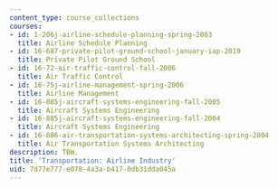 ```yaml
---
content_type: course_collections
courses:
- id: 1-206j-airline-schedule-planning-spring-2003
  title: Airline Schedule Planning
- id: 16-687-private-pilot-ground-school-january-iap-2019
  title: Private Pilot Ground School
- id: 16-72-air-traffic-control-fall-2006
  title: Air Traffic Control
- id: 16-75j-airline-management-spring-2006
  title: Airline Management
- id: 16-885j-aircraft-systems-engineering-fall-2005
  title: Aircraft Systems Engineering
- id: 16-885j-aircraft-systems-engineering-fall-2004
  title: Aircraft Systems Engineering
- id: 16-886-air-transportation-systems-architecting-spring-2004
  title: Air Transportation Systems Architecting
description: TBW.
title: 'Transportation: Airline Industry'
uid: 7d77e777-e078-4a3a-b417-0db31dda045a
---
```

